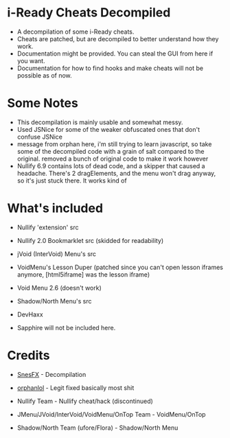 # i-Ready Cheats Decompiled
 
* A decompilation of some i-Ready cheats.
* Cheats are patched, but are decompiled to better understand how they work.
* Documentation might be provided. You can steal the GUI from here if you want.
* Documentation for how to find hooks and make cheats will not be possible as of now.

# Some Notes

* This decompilation is mainly usable and somewhat messy.
* Used JSNice for some of the weaker obfuscated ones that don't confuse JSNice
* message from orphan here, i'm still trying to learn javascript, so take some of the decompiled code with a grain of salt compared to the original. removed a bunch of original code to make it work however
* Nullify 6.9 contains lots of dead code, and a skipper that caused a headache. There's 2 dragElements, and the menu won't drag anyway, so it's just stuck there. It works kind of

# What's included

* Nullify 'extension' src

* Nullify 2.0 Bookmarklet src (skidded for readability)

* jVoid (InterVoid) Menu's src

* VoidMenu's Lesson Duper (patched since you can't open lesson iframes anymore, [html5iframe] was the lesson iframe)

* Void Menu 2.6 (doesn't work)

* Shadow/North Menu's src

* DevHaxx
  
* Sapphire will not be included here.

# Credits

* [SnesFX](https://twitter.com/SnesFX) - Decompilation

* [orphanlol](https://github.com/orphanlol) - Legit fixed basically most shit 

* Nullify Team - Nullify cheat/hack (discontinued)

* JMenu/JVoid/InterVoid/VoidMenu/OnTop Team - VoidMenu/OnTop

* Shadow/North Team (ufore/Flora) - Shadow/North Menu


